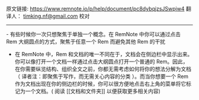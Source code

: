 原文链接: https://www.remnote.io/p/help/document/pc8dybqjzsJSwpjw4
翻译人： timking.nf@gmail.com
校对

<hr/>
- 有些时候你一次只想聚焦于单独一个概念。在 RemNote 中你可以通过点击 Rem 大纲圆点的方式，聚焦于任意一个 Rem 而避免其他 Rem 的干扰

- 在 RemNote 中，Rem 和文档的唯一不同在于，文档会在侧边栏中显示出来。你可以像打开一个文档一样通过点击大纲圆点打开一个普通的 Rem。因此，在你需要纵览结构、组织全文之前，你都无需考虑如何将你的想法分解为文档（ 译者注：即聚焦于写作，而无需关心内容的分类 ）。而当你想要一个 Rem作为文档出现在你的侧边栏的时候，你可以很方便地点击右上角的菜单将它标记为一个文档。( 阅读 [[文档和文件夹]] 以便获取更多相关内容)